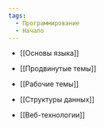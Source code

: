 ```yaml
---
tags:
  - Программирование
  - Начало
---
```

- [[Основы языка]]
- [[Продвинутые темы]]
- [[Рабочие темы]]

- [[Структуры данных]]
- [[Веб-технологии]]